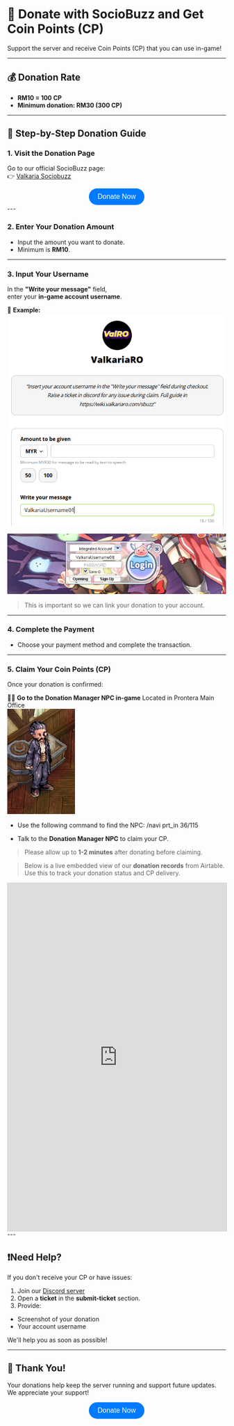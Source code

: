 # 🎁 Donate with SocioBuzz and Get Coin Points (CP)

Support the server and receive Coin Points (CP) that you can use in-game!

---

## 💰 Donation Rate

- **RM10 = 100 CP**
- **Minimum donation: RM30 (300 CP)**

---

## 📝 Step-by-Step Donation Guide

### 1. Visit the Donation Page

Go to our official SocioBuzz page:  
👉 [Valkaria Sociobuzz](https://sociabuzz.com/valkariaro/donate)

<div align="center">
    <a href="https://sociabuzz.com/valkariaro/donate" style="text-decoration: none;">
        <button style="background-color: #007bff; color: white; border: none; border-radius: 20px; padding: 10px 20px; font-size: 16px; cursor: pointer;" target="_blank">
            Donate Now
        </button>
    </a>
</div>
---

### 2. Enter Your Donation Amount

- Input the amount you want to donate.
- Minimum is **RM10**.

---

### 3. Input Your Username

In the **"Write your message"** field,  
enter your **in-game account username**.

📌 **Example:**
![alt text](image-3.png)

![alt text](image-1.png)

> This is important so we can link your donation to your account.

---

### 4. Complete the Payment

- Choose your payment method and complete the transaction.

---

### 5. Claim Your Coin Points (CP)

Once your donation is confirmed:

🧍‍♂️ **Go to the Donation Manager NPC in-game**
Located in Prontera Main Office<br>
![alt text](image-4.png)<br>
- Use the following command to find the NPC:
/navi prt_in 36/115

- Talk to the **Donation Manager NPC** to claim your CP.

> Please allow up to **1-2 minutes** after donating before claiming.


>Below is a live embedded view of our **donation records** from Airtable.  
Use this to track your donation status and CP delivery.

<div style="height: 800px;">
  <iframe
    class="airtable-embed"
    src="https://airtable.com/embed/apppRu0QjoflvjDL3/shrbSNTfVBw92dp5K/tblfUN7MBZQ1HrHk2?layout=card"
    frameborder="0"
    onmousewheel=""
    width="100%"
    height="100%"
    style="background: transparent; border: 1px solid #ccc;">
  </iframe>
</div>
---

## ❗Need Help?

If you don't receive your CP or have issues:

1. Join our [Discord server](https://discord.gg/5sdvj8sPYg)  
2. Open a **ticket** in the **submit-ticket** section.  
3. Provide:
 - Screenshot of your donation
 - Your account username

We'll help you as soon as possible!

---

## 🙏 Thank You!

Your donations help keep the server running and support future updates. We appreciate your support!

<div align="center">
    <a href="https://sociabuzz.com/valkariaro/donate" style="text-decoration: none;">
        <button style="background-color: #007bff; color: white; border: none; border-radius: 20px; padding: 10px 20px; font-size: 16px; cursor: pointer;" target="_blank">
            Donate Now
        </button>
    </a>
</div>
